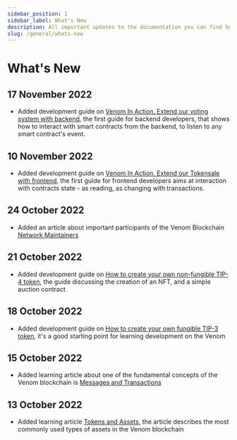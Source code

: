 ```yaml
---
sidebar_position: 1
sidebar_label: What's New
description: All important updates to the documentation you can find here
slug: /general/whats-new
---
```


# What's New

## 17 November 2022

* Added development guide on [Venom In Action. Extend our voting system with backend](../../build/development-guides/developing-of-simple-voting-system/venom-in-action/extend-our-voting-system-with-backend.md), the first guide for backend developers, that shows how to interact with smart contracts from the backend, to listen to any smart contract's event.

## 10 November 2022

* Added development guide on [Venom In Action. Extend our Tokensale with frontend](../../build/development-guides/how-to-create-your-own-fungible-tip-3-token/venom-in-action/extend-our-tokensale-with-frontend.md), the first guide for frontend developers aims at interaction with contracts state - as reading, as changing with transactions.

## 24 October 2022

* Added an article about important participants of the Venom Blockchain [Network Maintainers](../maintain/00-network-maintainers.md)

## 21 October 2022

* Added development guide on [How to create your own non-fungible TIP-4 token](../../build/development-guides/how-to-create-your-own-non-fungible-tip-4-token/non-fungible-tokens-in-venom-network.md), the guide discussing the creation of an NFT, and a simple auction contract

## 18 October 2022

* Added development guide on [How to create your own fungible TIP-3 token](../../build/development-guides/how-to-create-your-own-fungible-tip-3-token/fungible-tokens-in-venom-network.md), it's a good starting point for learning development on the Venom

## 15 October 2022

* Added learning article about one of the fundamental concepts of the Venom blockchain is [Messages and Transactions](../learn/03-messages-and-transactions.md)

## 13 October 2022

* Added learning article [Tokens and Assets](../learn/02-tokens-and-assets.md), the article describes the most commonly used types of assets in the Venom blockchain
